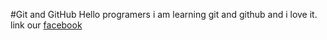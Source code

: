 #Git and GitHub
Hello programers i am learning git and github and i love it.
link our [facebook](https://facebook.com)